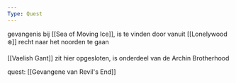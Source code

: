 ```yaml
---
Type: Quest
---
```

gevangenis bij [[Sea of Moving Ice]], is te vinden door vanuit [[Lonelywood ❄️]] recht naar het noorden te gaan

[[Vaelish Gant]] zit hier opgesloten, is onderdeel van de Archin Brotherhood

quest: [[Gevangene van Revil's End]]